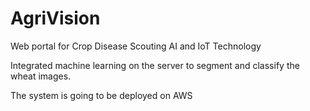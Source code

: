 # AgriVision

Web portal for Crop Disease Scouting AI and IoT Technology

Integrated machine learning on the server to segment and classify the wheat images.

The system is going to be deployed on AWS
